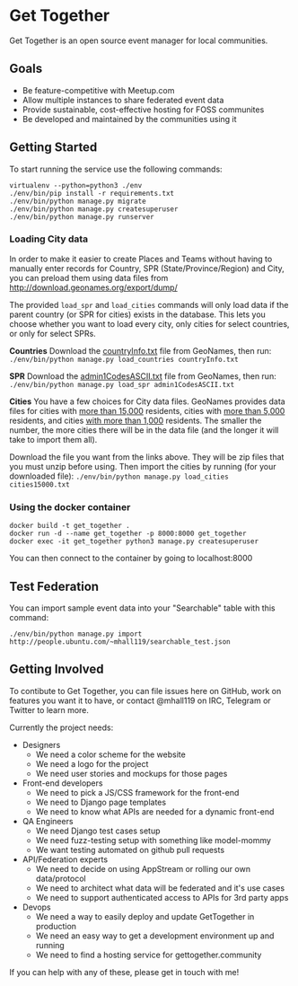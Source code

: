 # Get Together

Get Together is an open source event manager for local communities.

## Goals
 * Be feature-competitive with Meetup.com
 * Allow multiple instances to share federated event data
 * Provide sustainable, cost-effective hosting for FOSS communites
 * Be developed and maintained by the communities using it

## Getting Started
To start running the service use the following commands:

```
virtualenv --python=python3 ./env
./env/bin/pip install -r requirements.txt
./env/bin/python manage.py migrate
./env/bin/python manage.py createsuperuser
./env/bin/python manage.py runserver
```

### Loading City data

In order to make it easier to create Places and Teams without having to manually
enter records for Country, SPR (State/Province/Region) and City, you can preload
them using data files from http://download.geonames.org/export/dump/

The provided `load_spr` and `load_cities` commands will only load data if the
parent country (or SPR for cities) exists in the database. This lets you choose
whether you want to load every city, only cities for select countries, or only
for select SPRs.

**Countries**
Download the [countryInfo.txt](http://download.geonames.org/export/dump/countryInfo.txt)
file from GeoNames, then run:
`./env/bin/python manage.py load_countries countryInfo.txt`

**SPR**
Download the [admin1CodesASCII.txt](http://download.geonames.org/export/dump/admin1CodesASCII.txt)
file from GeoNames, then run:
`./env/bin/python manage.py load_spr admin1CodesASCII.txt`

**Cities**
You have a few choices for City data files. GeoNames provides data files for
cities with [more than 15,000](http://download.geonames.org/export/dump/cities15000.zip)
residents, cities with [more than 5,000](http://download.geonames.org/export/dump/cities5000.zip)
residents, and cities [with more than 1,000](http://download.geonames.org/export/dump/cities1000.zip)
residents. The smaller the number, the more cities there will be in the data
file (and the longer it will take to import them all).

Download the file you want from the links above. They will be zip files that you
must unzip before using. Then import the cities by running (for your downloaded
file):
`./env/bin/python manage.py load_cities cities15000.txt`

### Using the docker container
```
docker build -t get_together .
docker run -d --name get_together -p 8000:8000 get_together
docker exec -it get_together python3 manage.py createsuperuser
```

You can then connect to the container by going to localhost:8000

## Test Federation
You can import sample event data into your "Searchable" table with this command:

`./env/bin/python manage.py import http://people.ubuntu.com/~mhall119/searchable_test.json`


## Getting Involved

To contibute to Get Together, you can file issues here on GitHub, work on
features you want it to have, or contact @mhall119 on IRC, Telegram or Twitter
to learn more.

Currently the project needs:
 * Designers
   * We need a color scheme for the website
   * We need a logo for the project
   * We need user stories and mockups for those pages
 * Front-end developers
   * We need to pick a JS/CSS framework for the front-end
   * We need to Django page templates
   * We need to know what APIs are needed for a dynamic front-end
 * QA Engineers
   * We need Django test cases setup
   * We need fuzz-testing setup with something like model-mommy
   * We want testing automated on github pull requests
 * API/Federation experts
   * We need to decide on using AppStream or rolling our own data/protocol
   * We need to architect what data will be federated and it's use cases
   * We need to support authenticated access to APIs for 3rd party apps
 * Devops
   * We need a way to easily deploy and update GetTogether in production
   * We need an easy way to get a development environment up and running
   * We need to find a hosting service for gettogether.community

If you can help with any of these, please get in touch with me!
